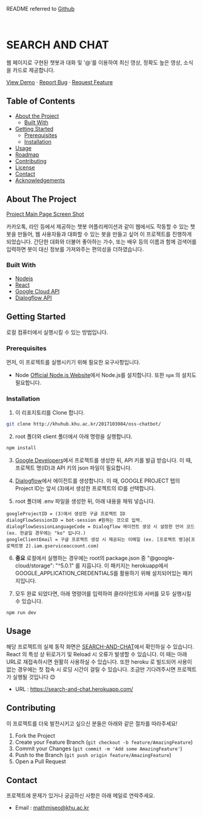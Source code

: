 README referred to [Github](https://github.com/othneildrew/Best-README-Template)


<!-- PROJECT LOGO -->
<br />
<p align="center">
  <h1>SEARCH AND CHAT</h1>
  <p>
    웹 페이지로 구현된 챗봇과 대화 및 '@'를 이용하여 최신 영상, 정확도 높은 영상, 소식을 카드로 제공합니다.
  </p>
  <p>
  <a href="http://khuhub.khu.ac.kr/2017103084/oss-chatbot/">View Demo</a>
  ·
  <a href="http://khuhub.khu.ac.kr/2017103084/oss-chatbot/issues">Report Bug</a>
  ·
  <a href="http://khuhub.khu.ac.kr/2017103084/oss-chatbot/merge_requests">Request Feature</a>
  </p>
</p>



<!-- TABLE OF CONTENTS -->
## Table of Contents

* [About the Project](#about-the-project)
  * [Built With](#built-with)
* [Getting Started](#getting-started)
  * [Prerequisites](#prerequisites)
  * [Installation](#installation)
* [Usage](#usage)
* [Roadmap](#roadmap)
* [Contributing](#contributing)
* [License](#license)
* [Contact](#contact)
* [Acknowledgements](#acknowledgements)



<!-- ABOUT THE PROJECT -->
## About The Project

[Project Main Page Screen Shot](./projectScreenShot.PNG)

카카오톡, 라인 등에서 제공하는 챗봇 어플리케이션과 같이 웹에서도 작동할 수 있는 챗봇을 만들어, 웹 사용자들과 대화할 수 있는 봇을 만들고 싶어 이 프로젝트를 진행하게 되었습니다. 간단한 대화와 더불어 좋아하는 가수, 또는 배우 등의 이름과 함께 검색어를 입력하면 봇이 대신 정보를 가져와주는 편의성을 더하였습니다.


### Built With

* [Nodejs](https://nodejs.org/en/)
* [React](https://ko.reactjs.org/)
* [Google Cloud API](https://cloud.google.com/apis)
* [Dialogflow API](https://dialogflow.cloud.google.com/)


<!-- GETTING STARTED -->
## Getting Started
  
로컬 컴퓨터에서 실행시킬 수 있는 방법입니다.

### Prerequisites
  
먼저, 이 프로젝트를 실행시키기 위해 필요한 요구사항입니다.

* Node
[Official Node.js Website](https://nodejs.org/)에서 Node.js를 설치합니다.
또한 `npm` 의 설치도 필요합니다. 

### Installation
   
1. 이 리포지토리를 Clone 합니다.
```sh
git clone http://khuhub.khu.ac.kr/2017103084/oss-chatbot/
```
  
2. root 폴더와 client 폴더에서 아래 명령을 실행합니다.
```sh
npm install
```
  
3. [Google Developers](https://console.developers.google.com/project)에서 프로젝트를 생성한 뒤, API 키를 발급 받습니다. 이 때, 프로젝트 명(ID)과 API 키의 json 파일이 필요합니다.  


4. [Dialogflow](https://dialogflow.cloud.google.com/)에서 에이전트를 생성합니다. 이 때, GOOGLE PROJECT 탭의 Project ID는 앞서 (3)에서 생성한 프로젝트의 ID를 선택합니다.  


5. root 폴더에 .env 파일을 생성한 뒤, 아래 내용을 채워 넣습니다.
```
googleProjectID = (3)에서 생성한 구글 프로젝트 ID
dialogFlowSessionID = bot-session #원하는 것으로 입력.
dialogFlowSessionLanguageCode = Dialogflow 에이전트 생성 시 설정한 언어 코드 (ex. 한글일 경우에는 "ko" 입니다.)
googleClientEmail = 구글 프로젝트 생성 시 제공되는 이메일 (ex. [프로젝트 명]@[프로젝트명 2].iam.gserviceaccount.com)
```
  
6. **중요** 로컬에서 실행하는 경우에는 root의 package.json 중 "@google-cloud/storage": "^5.0.1" 를 지웁니다. 이 패키지는 herokuapp에서 GOOGLE_APPLICATION_CREDENTIALS를 활용하기 위해 설치되어있는 패키지입니다.
  
7. 모두 완료 되었다면, 아래 명령어를 입력하여 클라이언트와 서버를 모두 실행시킬 수 있습니다.
```
npm run dev
```


<!-- USAGE EXAMPLES -->
## Usage

해당 프로젝트의 실제 동작 화면은 [SEARCH-AND-CHAT](https://search-and-chat.herokuapp.com/)에서 확인하실 수 있습니다.  
React 의 특성 상 뒤로가기 및 Reload 시 오류가 발생할 수 있습니다. 이 때는 아래 URL로 재접속하시면 원활히 사용하실 수 있습니다. 또한 heroku 로 빌드되어 사용이 없는 경우에는 첫 접속 시 로딩 시간이 걸릴 수 있습니다. 조금만 기다려주시면 프로젝트가 실행될 것입니다 😊  


* URL : <https://search-and-chat.herokuapp.com/>


<!-- CONTRIBUTING -->
## Contributing

이 프로젝트를 더욱 발전시키고 싶으신 분들은 아래와 같은 절차를 따라주세요!  

1. Fork the Project
2. Create your Feature Branch (`git checkout -b feature/AmazingFeature`)
3. Commit your Changes (`git commit -m 'Add some AmazingFeature'`)
4. Push to the Branch (`git push origin feature/AmazingFeature`)
5. Open a Pull Request

<!-- CONTACT -->
## Contact

프로젝트에 문제가 있거나 궁금하신 사항은 아래 메일로 연락주세요.
* Email : <mathmjseo@khu.ac.kr>

